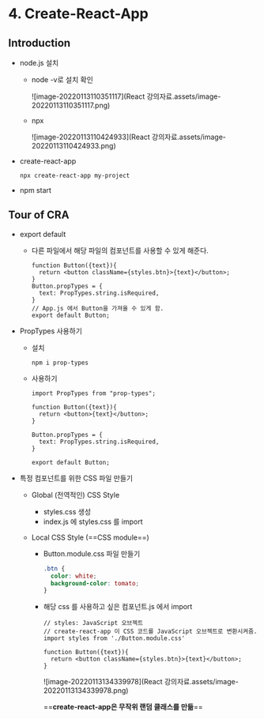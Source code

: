 # 4. Create-React-App

## Introduction

- node.js 설치

  - node -v로 설치 확인

    ![image-20220113110351117](React 강의자료.assets/image-20220113110351117.png)

  - npx

    ![image-20220113110424933](React 강의자료.assets/image-20220113110424933.png)

- create-react-app

  ```
  npx create-react-app my-project
  ```

- npm start





## Tour of CRA

- export default

  - 다른 파일에서 해당 파일의 컴포넌트를 사용할 수 있게 해준다.

    ```react
    function Button({text}){
      return <button className={styles.btn}>{text}</button>;
    }
    Button.propTypes = {
      text: PropTypes.string.isRequired,
    }
    // App.js 에서 Button을 가져올 수 있게 함.
    export default Button;
    ```

- PropTypes 사용하기

  - 설치

    ```
    npm i prop-types
    ```

  - 사용하기

    ```react
    import PropTypes from "prop-types";
    
    function Button({text}){
      return <button>{text}</button>;
    }
    
    Button.propTypes = {
      text: PropTypes.string.isRequired,
    }
    
    export default Button;
    ```

- 특정 컴포넌트를 위한 CSS 파일 만들기

  - Global (전역적인) CSS Style

    - styles.css 생성
    - index.js 에 styles.css 를 import

  - Local CSS Style (==CSS module==)

    - Button.module.css 파일 만들기

      ```css
      .btn {
        color: white;
        background-color: tomato;
      }
      ```

    - 해당 css 를 사용하고 싶은 컴포넌트.js 에서 import

      ```react
      // styles: JavaScript 오브젝트
      // create-react-app 이 CSS 코드를 JavaScript 오브젝트로 변환시켜줌.
      import styles from './Button.module.css'
      
      function Button({text}){
        return <button className={styles.btn}>{text}</button>;
      }
      ```

      ![image-20220113134339978](React 강의자료.assets/image-20220113134339978.png)

       ==__create-react-app은 무작위 랜덤 클래스를 만듦__==

